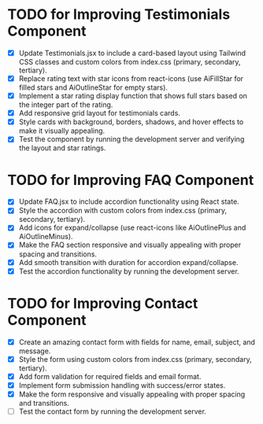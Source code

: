 # TODO for Improving Testimonials Component

- [x] Update Testimonials.jsx to include a card-based layout using Tailwind CSS classes and custom colors from index.css (primary, secondary, tertiary).
- [x] Replace rating text with star icons from react-icons (use AiFillStar for filled stars and AiOutlineStar for empty stars).
- [x] Implement a star rating display function that shows full stars based on the integer part of the rating.
- [x] Add responsive grid layout for testimonials cards.
- [x] Style cards with background, borders, shadows, and hover effects to make it visually appealing.
- [x] Test the component by running the development server and verifying the layout and star ratings.

# TODO for Improving FAQ Component

- [x] Update FAQ.jsx to include accordion functionality using React state.
- [x] Style the accordion with custom colors from index.css (primary, secondary, tertiary).
- [x] Add icons for expand/collapse (use react-icons like AiOutlinePlus and AiOutlineMinus).
- [x] Make the FAQ section responsive and visually appealing with proper spacing and transitions.
- [x] Add smooth transition with duration for accordion expand/collapse.
- [x] Test the accordion functionality by running the development server.

# TODO for Improving Contact Component

- [x] Create an amazing contact form with fields for name, email, subject, and message.
- [x] Style the form using custom colors from index.css (primary, secondary, tertiary).
- [x] Add form validation for required fields and email format.
- [x] Implement form submission handling with success/error states.
- [x] Make the form responsive and visually appealing with proper spacing and transitions.
- [ ] Test the contact form by running the development server.
